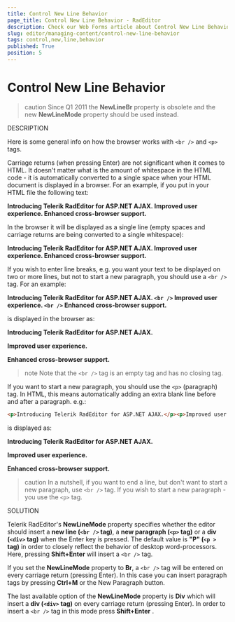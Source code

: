 ```yaml
---
title: Control New Line Behavior
page_title: Control New Line Behavior - RadEditor
description: Check our Web Forms article about Control New Line Behavior.
slug: editor/managing-content/control-new-line-behavior
tags: control,new,line,behavior
published: True
position: 5
---
```


# Control New Line Behavior

>caution Since Q1 2011 the **NewLineBr** property is obsolete and the new **NewLineMode** property should be used instead.

DESCRIPTION

Here is some general info on how the browser works with `<br />` and `<p>` tags.

Carriage returns (when pressing Enter) are not significant when it comes to HTML. It doesn't matter what is the amount of whitespace in the HTML code - it is automatically converted to a single space when your HTML document is displayed in a browser. For an example, if you put in your HTML file the following text:

**Introducing Telerik RadEditor for ASP.NET AJAX. Improved user experience. Enhanced cross-browser support.**

In the browser it will be displayed as a single line (empty spaces and carriage returns are being converted to a single whitespace):

**Introducing Telerik RadEditor for ASP.NET AJAX. Improved user experience. Enhanced cross-browser support.**

If you wish to enter line breaks, e.g. you want your text to be displayed on two or more lines, but not to start a new paragraph, you should use a `<br />` tag. For an example:

**Introducing Telerik RadEditor for ASP.NET AJAX. `<br />` Improved user experience. `<br />` Enhanced cross-browser support.**

is displayed in the browser as:

**Introducing Telerik RadEditor for ASP.NET AJAX.**

**Improved user experience.**

**Enhanced cross-browser support.**

>note Note that the `<br />` tag is an empty tag and has no closing tag.

If you want to start a new paragraph, you should use the `<p>` (paragraph) tag. In HTML, this means automatically adding an extra blank line before and after a paragraph. e.g.:

````HTML
<p>Introducing Telerik RadEditor for ASP.NET AJAX.</p><p>Improved user experience.</p><p>Enhanced cross-browser support.</p>
````

is displayed as:

**Introducing Telerik RadEditor for ASP.NET AJAX.**

**Improved user experience.**

**Enhanced cross-browser support.**

>caution In a nutshell, if you want to end a line, but don't want to start a new paragraph, use `<br />` tag. If you wish to start a new paragraph - you use the `<p>` tag.

SOLUTION

Telerik RadEditor's **NewLineMode** property specifies whether the editor should insert a **new line (`<br />` tag)**, a **new paragraph (`<p>` tag)** or a **div (`<div>` tag)** when the Enter key is pressed. The default value is **"P" (`<p >` tag)** in order to closely reflect the behavior of desktop word-processors. Here, pressing **Shift+Enter** will insert a `<br />` tag.

If you set the **NewLineMode** property to **Br**, a `<br />` tag will be entered on every carriage return (pressing Enter). In this case you can insert paragraph tags by pressing **Ctrl+M** or the New Paragraph button.

The last available option of the **NewLineMode** property is **Div** which will insert a **div (`<div>` tag)** on every carriage return (pressing Enter). In order to insert a `<br />` tag in this mode press **Shift+Enter** .
